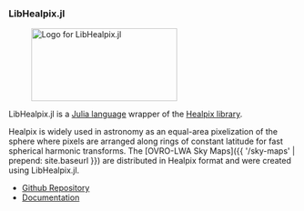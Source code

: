 ### LibHealpix.jl

<figure>
    <img src="libhealpix.png"
        width="256" height="128"
        alt="Logo for LibHealpix.jl"
        title="Logo for LibHealpix.jl">
</figure>

LibHealpix.jl is a [Julia language](http://julialang.org/) wrapper of the [Healpix
library](http://healpix.sourceforge.net/index.php).

Healpix is widely used in astronomy as an equal-area pixelization of the sphere where pixels are
arranged along rings of constant latitude for fast spherical harmonic transforms. The [OVRO-LWA Sky
Maps]({{ '/sky-maps' | prepend: site.baseurl }}) are distributed in Healpix format and were created
using LibHealpix.jl.

<ul>
    <li>
        <a href="https://github.com/mweastwood/LibHealpix.jl">
            <i class="fa fa-github fa-fw"></i>Github Repository
        </a>
    </li>
    <li>
        <a href="http://mweastwood.info/LibHealpix.jl/stable/">
            <i class="fa fa-book fa-fw"></i>Documentation
        </a>
    </li>
</ul>

